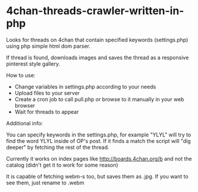 # 4chan-threads-crawler-written-in-php
Looks for threads on 4chan that contain specified keywords (settings.php) using php simple html dom parser.

If thread is found, downloads images and saves the thread as a responsive pinterest style gallery.

How to use:

* Change variables in settings.php according to your needs
* Upload files to your server
* Create a cron job to call pull.php or browse to it manually in your web browser
* Wait for threads to appear

Additional info:

You can specify keywords in the settings.php, for example "YLYL" will try to find the word YLYL inside of OP's post. If it finds a match the script will "dig deeper" by fetching the rest of the thread.

Currently it works on index pages like http://boards.4chan.org/b and not the catalog (didn't get it to work for some reason)

It is capable of fetching webm-s too, but saves them as .jpg. If you want to see them, just rename to .webm
